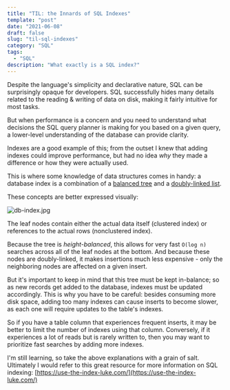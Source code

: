 ```yaml
---
title: "TIL: the Innards of SQL Indexes"
template: "post"
date: "2021-06-08"
draft: false
slug: "til-sql-indexes"
category: "SQL"
tags:
  - "SQL"
description: "What exactly is a SQL index?"
---
```


Despite the language's simplicity and declarative nature, SQL can be surprisingly opaque for developers. SQL successfully hides many details related to the reading & writing of data on disk, making it fairly intuitive for most tasks. 

But when performance is a concern and you need to understand what decisions the SQL query planner is making for you based on a given query, a lower-level understanding of the database can provide clarity.

Indexes are a good example of this; from the outset I knew that adding indexes could improve performance, but had no idea *why* they made a difference or how they were actually used. 

This is where some knowledge of data structures comes in handy: a database index is a combination of a [balanced tree](https://use-the-index-luke.com/sql/anatomy/the-tree) and a [doubly-linked list](https://en.wikipedia.org/wiki/Doubly_linked_list).

These concepts are better expressed visually:

![db-index.jpg](/media/db-index.jpg)

The leaf nodes contain either the actual data itself (clustered index) or references to the actual rows (nonclustered index).

Because the tree is *height-balanced*, this allows for very fast `O(log n)` searches across all of the leaf nodes at the bottom. And because these nodes are doubly-linked, it makes insertions much less expensive - only the neighboring nodes are affected on a given insert.

But it's important to keep in mind that this tree must be kept in-balance; so as new records get added to the database, indexes must be updated accordingly. This is why you have to be careful: besides consuming more disk space, adding too many indexes can cause inserts to become slower, as each one will require updates to the table's indexes.

So if you have a table column that experiences frequent inserts, it may be better to limit the number of indexes using that column. Conversely, if it experiences a lot of reads but is rarely written to, then you may want to prioritize fast searches by adding more indexes.

I'm still learning, so take the above explanations with a grain of salt. Ultimately I would refer to this great resource for more information on SQL indexing: [https://use-the-index-luke.com/](https://use-the-index-luke.com/)